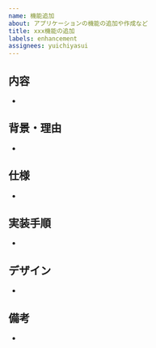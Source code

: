 ```yaml
---
name: 機能追加
about: アプリケーションの機能の追加や作成など
title: xxx機能の追加
labels: enhancement
assignees: yuichiyasui
---
```


## 内容

-

## 背景・理由

-

## 仕様

-

## 実装手順

-

## デザイン

-

## 備考

-
